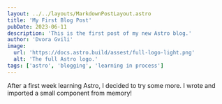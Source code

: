 ```yaml
---
layout: ../../layouts/MarkdownPostLayout.astro
title: 'My First Blog Post'
pubDate: 2023-06-11
description: 'This is the first post of my new Astro blog.'
author: 'Dvora Gvili'
image:
  url: 'https://docs.astro.build/assest/full-logo-light.png'
  alt: 'The full Astro logo.'
tags: ['astro', 'blogging', 'learning in process']
---
```


After a first week learning Astro, I decided to try some more. I wrote and imported a small component from memory!
